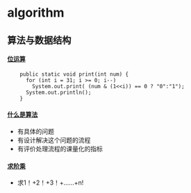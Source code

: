 # algorithm
## 算法与数据结构

#### [位运算](https://github.com/ShenShizhe/java-programme/blob/main/java/algorithm/Bit-operation.java)
```
    public static void print(int num) {
      for (int i = 31; i >= 0; i--) 
        System.out.print( (num & (1<<i)) == 0 ? "0":"1");			
      System.out.println();
    }
```
#### [什么是算法]()
- 有具体的问题
- 有设计解决这个问题的流程
- 有评价处理流程的课量化的指标
#### [求阶乘]()
- 求1！+2！+3！+……+n!



